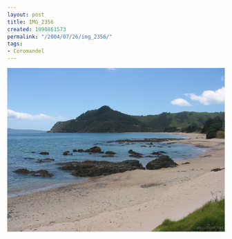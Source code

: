 ```yaml
---
layout: post
title: IMG_2356
created: 1090861573
permalink: "/2004/07/26/img_2356/"
tags:
- Coromandel
---
```


<img src="/image/images/img_2356-789.jpg"/>


